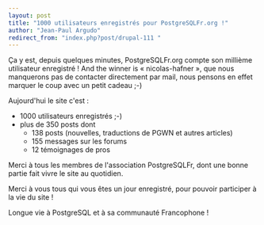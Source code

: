 ```yaml
---
layout: post
title: "1000 utilisateurs enregistrés pour PostgreSQLFr.org !"
author: "Jean-Paul Argudo"
redirect_from: "index.php?post/drupal-111 "
---
```




<p>Ça y est, depuis quelques minutes, PostgreSQLFr.org compte son millième utilisateur enregistré&nbsp;! And the winner is «&nbsp;nicolas-hafner&nbsp;», que nous manquerons pas de contacter directement par mail, nous pensons en effet marquer le coup avec un petit cadeau ;-)</p>

<p>Aujourd'hui le site c'est&nbsp;:</p>

<ul>

<li>1000 utilisateurs enregistrés ;-)

</li>

<li>plus de 350 posts dont<ul>

<li>138 posts (nouvelles, traductions de PGWN et autres articles)

</li>

<li>155 messages sur les forums

</li>

<li>12 témoignages de pros

</li>

</ul>

</li>

</ul>

<p>Merci à tous les membres de l'association PostgreSQLFr, dont une bonne partie fait vivre le site au quotidien.</p>

<p>Merci à vous tous qui vous êtes un jour enregistré, pour pouvoir participer à la vie du site&nbsp;!</p>

<p>Longue vie à PostgreSQL et à sa communauté Francophone&nbsp;!</p>